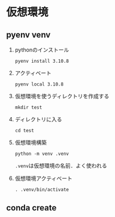 # 仮想環境

## pyenv venv

1. pythonのインストール
    ```Shell
    pyenv install 3.10.8
    ```
2. アクティベート
    ```
    pyenv local 3.10.8
    ```
3. 仮想環境を使うディレクトリを作成する
    ```Shell
    mkdir test
    ```
4. ディレクトリに入る
    ```Shell
    cd test
    ```
5. 仮想環境構築
    ```Shell
    python -m venv .venv
    ```
     `.venv`は仮想環境の名前．よく使われる

6. 仮想環境アクティベート
    ```Shell
    . .venv/bin/activate
    ```

## conda create